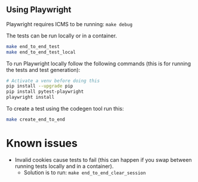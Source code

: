 Using Playwright
----------------
Playwright requires ICMS to be running: `make debug`

The tests can be run locally or in a container.
```bash
make end_to_end_test
make end_to_end_test_local
```

To run Playwright locally follow the following commands (this is for running the tests and test generation):
```bash
# Activate a venv before doing this
pip install --upgrade pip
pip install pytest-playwright
playwright install
```

To create a test using the codegen tool run this:
```bash
make create_end_to_end
```


Known issues
=============
- Invalid cookies cause tests to fail (this can happen if you swap between running tests locally and in a container).
  - Solution is to run: `make end_to_end_clear_session`
